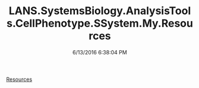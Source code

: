 ﻿---
title: LANS.SystemsBiology.AnalysisTools.CellPhenotype.SSystem.My.Resources
date: 6/13/2016 6:38:04 PM
---

[Resources](T-LANS.SystemsBiology.AnalysisTools.CellPhenotype.SSystem.My.Resources.Resources.html)
